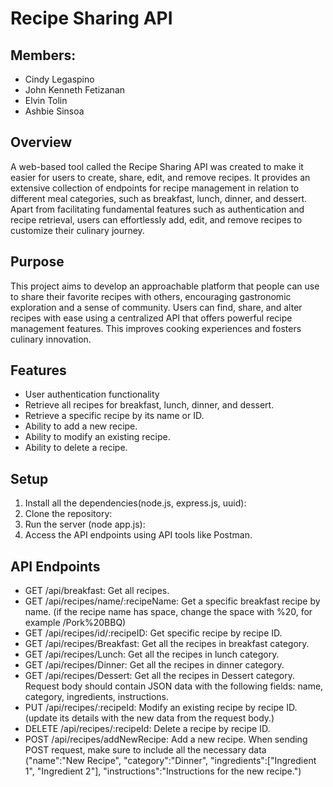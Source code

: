# Recipe Sharing API
## Members:
-	Cindy Legaspino
-	John Kenneth Fetizanan
-	Elvin Tolin
-	Ashbie Sinsoa
## Overview
A web-based tool called the Recipe Sharing API was created to make it easier for users to create, share, edit, and remove recipes. It provides an extensive collection of endpoints for recipe management in relation to different meal categories, such as breakfast, lunch, dinner, and dessert. Apart from facilitating fundamental features such as authentication and recipe retrieval, users can effortlessly add, edit, and remove recipes to customize their culinary journey.
## Purpose
This project aims to develop an approachable platform that people can use to share their favorite recipes with others, encouraging gastronomic exploration and a sense of community. Users can find, share, and alter recipes with ease using a centralized API that offers powerful recipe management features. This improves cooking experiences and fosters culinary innovation. 



## Features
-	User authentication functionality
-	Retrieve all recipes for breakfast, lunch, dinner, and dessert. 
-	Retrieve a specific recipe by its name or ID.
-	Ability to add a new recipe.
-	Ability to modify an existing recipe.
-	Ability to delete a recipe.

## Setup
1.	Install all the dependencies(node.js, express.js, uuid):
2.	Clone the repository:
3.	Run the server (node app.js):
4.	Access the API endpoints using API tools like Postman.
## API Endpoints
-	GET /api/breakfast: Get all recipes.
-	GET /api/recipes/name/:recipeName:  Get a specific breakfast recipe by name.
(if the recipe name has space, change the space with %20, for example /Pork%20BBQ)
-	GET /api/recipes/id/:recipeID: Get specific recipe by recipe ID.
-	GET /api/recipes/Breakfast: Get all the recipes in breakfast category.
-	GET /api/recipes/Lunch: Get all the recipes in lunch category.
-	GET /api/recipes/Dinner: Get all the recipes in dinner category.
-	GET /api/recipes/Dessert: Get all the recipes in Dessert category.
Request body should contain JSON data with the following fields: name, category, ingredients, instructions.
-	PUT /api/recipes/:recipeId: Modify an existing recipe by recipe ID.
(update its details with the new data from the request body.)
-	DELETE /api/recipes/:recipeId: Delete a recipe by recipe ID.
-	POST /api/recipes/addNewRecipe: Add a new recipe.
When sending POST request, make sure to include all the necessary data 
("name":"New Recipe", "category":"Dinner", "ingredients":["Ingredient 1", "Ingredient 2"], "instructions":"Instructions for the new recipe.")
